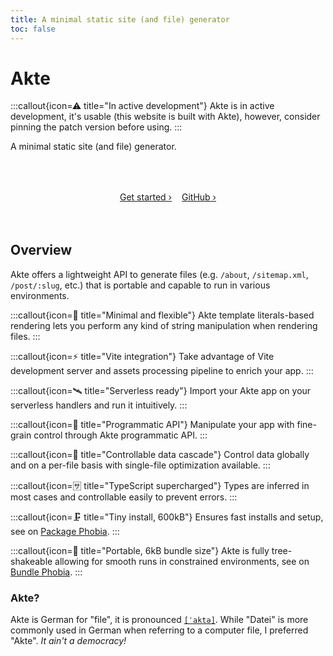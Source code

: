 ```yaml
---
title: A minimal static site (and file) generator
toc: false
---
```


# Akte

:::callout{icon=⚠ title="In active development"}
Akte is in active development, it's usable (this website is built with Akte), however, consider pinning the patch version before using.
:::

A minimal static site (and file) generator.

<div style="margin:4rem 0;display:flex;justify-content:center;gap:1rem;">
	<a class="button" href="/get-started">Get started ›</a>
	<a class="button" href="https://github.com/lihbr/akte" target="_blank" rel="noopener noreferrer">GitHub ›</a>
</div>

## Overview

Akte offers a lightweight API to generate files (e.g. `/about`, `/sitemap.xml`, `/post/:slug`, etc.) that is portable and capable to run in various environments.

:::callout{icon=🚕 title="Minimal and flexible"}
Akte template literals-based rendering lets you perform any kind of string manipulation when rendering files.
:::

:::callout{icon=⚡ title="Vite integration"}
Take advantage of Vite development server and assets processing pipeline to enrich your app.
:::

:::callout{icon=🛰 title="Serverless ready"}
Import your Akte app on your serverless handlers and run it intuitively.
:::

:::callout{icon=🎹 title="Programmatic API"}
Manipulate your app with fine-grain control through Akte programmatic API.
:::

:::callout{icon=🌊 title="Controllable data cascade"}
Control data globally and on a per-file basis with single-file optimization available.
:::

:::callout{icon=🈂 title="TypeScript supercharged"}
Types are inferred in most cases and controllable easily to prevent errors.
:::

:::callout{icon=🗜 title="Tiny install, 600kB"}
Ensures fast installs and setup, see on [Package Phobia](https://packagephobia.com/result?p=akte).
:::

:::callout{icon=💼 title="Portable, 6kB bundle size"}
Akte is fully tree-shakeable allowing for smooth runs in constrained environments, see on [Bundle Phobia](https://bundlephobia.com/package/akte@0.1.0).
:::

### Akte?

Akte is German for "file", it is pronounced [`[ˈaktə]`](https://upload.wikimedia.org/wikipedia/commons/b/bf/De-Akte.ogg). While "Datei" is more commonly used in German when referring to a computer file, I preferred "Akte". _It ain't a democracy!_
